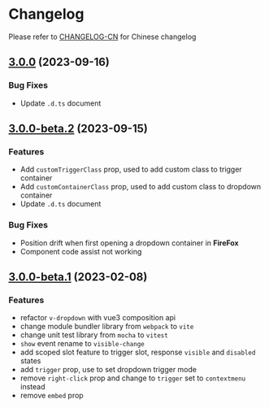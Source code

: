 # Changelog

Please refer to [CHANGELOG-CN](CHANGELOG-CN.md) for Chinese changelog

## [3.0.0](https://github.com/TerryZ/v-dropdown/compare/v3.0.0-beta.2...v3.0.0) (2023-09-16)

### Bug Fixes

- Update `.d.ts` document

## [3.0.0-beta.2](https://github.com/TerryZ/v-dropdown/compare/v3.0.0-beta.1...v3.0.0-beta.2) (2023-09-15)

### Features

- Add `customTriggerClass` prop, used to add custom class to trigger container
- Add `customContainerClass` prop, used to add custom class to dropdown container
- Update `.d.ts` document

### Bug Fixes

- Position drift when first opening a dropdown container in **FireFox**
- Component code assist not working

## [3.0.0-beta.1](https://github.com/TerryZ/v-dropdown/compare/v2.1.1...v3.0.0-beta.1) (2023-02-08)

### Features

- refactor `v-dropdown` with vue3 composition api
- change module bundler library from `webpack` to `vite`
- change unit test library from `mocha` to `vitest`
- `show` event rename to `visible-change`
- add scoped slot feature to trigger slot, response `visible` and `disabled` states
- add `trigger` prop, use to set dropdown trigger mode
- remove `right-click` prop and change to `trigger` set to `contextmenu` instead
- remove `embed` prop
